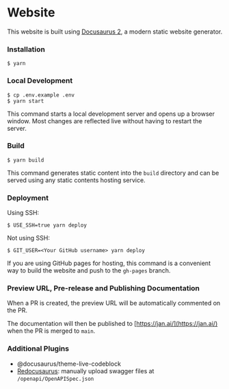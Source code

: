 # Website

This website is built using [Docusaurus 2](https://docusaurus.io/), a modern static website generator.

### Installation

```
$ yarn
```

### Local Development

```
$ cp .env.example .env
$ yarn start
```

This command starts a local development server and opens up a browser window. Most changes are reflected live without having to restart the server.

### Build

```
$ yarn build
```

This command generates static content into the `build` directory and can be served using any static contents hosting service.

### Deployment

Using SSH:

```
$ USE_SSH=true yarn deploy
```

Not using SSH:

```
$ GIT_USER=<Your GitHub username> yarn deploy
```

If you are using GitHub pages for hosting, this command is a convenient way to build the website and push to the `gh-pages` branch.

### Preview URL, Pre-release and Publishing Documentation

When a PR is created, the preview URL will be automatically commented on the PR.

The documentation will then be published to [https://jan.ai/](https://jan.ai/) when the PR is merged to `main`.

### Additional Plugins
- @docusaurus/theme-live-codeblock
- [Redocusaurus](https://redocusaurus.vercel.app/): manually upload swagger files at `/openapi/OpenAPISpec.json`